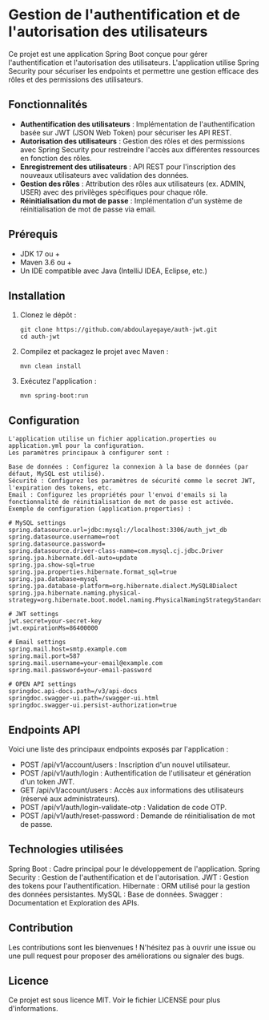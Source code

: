 # Gestion de l'authentification et de l'autorisation des utilisateurs

Ce projet est une application Spring Boot conçue pour gérer l'authentification et l'autorisation des utilisateurs. 
L'application utilise Spring Security pour sécuriser les endpoints et permettre une gestion efficace des rôles et des permissions des utilisateurs.

## Fonctionnalités

- **Authentification des utilisateurs** : Implémentation de l'authentification basée sur JWT (JSON Web Token) pour sécuriser les API REST.
- **Autorisation des utilisateurs** : Gestion des rôles et des permissions avec Spring Security pour restreindre l'accès aux différentes ressources en fonction des rôles.
- **Enregistrement des utilisateurs** : API REST pour l'inscription des nouveaux utilisateurs avec validation des données.
- **Gestion des rôles** : Attribution des rôles aux utilisateurs (ex. ADMIN, USER) avec des privilèges spécifiques pour chaque rôle.
- **Réinitialisation du mot de passe** : Implémentation d'un système de réinitialisation de mot de passe via email.

## Prérequis

- JDK 17 ou +
- Maven 3.6 ou +
- Un IDE compatible avec Java (IntelliJ IDEA, Eclipse, etc.)

## Installation

1. Clonez le dépôt :
   
       git clone https://github.com/abdoulayegaye/auth-jwt.git
       cd auth-jwt
   
2. Compilez et packagez le projet avec Maven :

       mvn clean install
   
3. Exécutez l'application :

       mvn spring-boot:run

   
## Configuration

    L'application utilise un fichier application.properties ou application.yml pour la configuration. 
    Les paramètres principaux à configurer sont :
    
    Base de données : Configurez la connexion à la base de données (par défaut, MySQL est utilisé).
    Sécurité : Configurez les paramètres de sécurité comme le secret JWT, l'expiration des tokens, etc.
    Email : Configurez les propriétés pour l'envoi d'emails si la fonctionnalité de réinitialisation de mot de passe est activée.
    Exemple de configuration (application.properties) :

    # MySQL settings
    spring.datasource.url=jdbc:mysql://localhost:3306/auth_jwt_db
    spring.datasource.username=root
    spring.datasource.password=
    spring.datasource.driver-class-name=com.mysql.cj.jdbc.Driver
    spring.jpa.hibernate.ddl-auto=update
    spring.jpa.show-sql=true
    spring.jpa.properties.hibernate.format_sql=true
    spring.jpa.database=mysql
    spring.jpa.database-platform=org.hibernate.dialect.MySQL8Dialect
    spring.jpa.hibernate.naming.physical-strategy=org.hibernate.boot.model.naming.PhysicalNamingStrategyStandardImpl

    # JWT settings
    jwt.secret=your-secret-key
    jwt.expirationMs=86400000

    # Email settings
    spring.mail.host=smtp.example.com
    spring.mail.port=587
    spring.mail.username=your-email@example.com
    spring.mail.password=your-email-password

    # OPEN API settings
    springdoc.api-docs.path=/v3/api-docs
    springdoc.swagger-ui.path=/swagger-ui.html
    springdoc.swagger-ui.persist-authorization=true


## Endpoints API

Voici une liste des principaux endpoints exposés par l'application :

- POST /api/v1/account/users : Inscription d'un nouvel utilisateur.
- POST /api/v1/auth/login : Authentification de l'utilisateur et génération d'un token JWT.
- GET /api/v1/account/users : Accès aux informations des utilisateurs (réservé aux administrateurs).
- POST /api/v1/auth/login-validate-otp : Validation de code OTP.
- POST /api/v1/auth/reset-password : Demande de réinitialisation de mot de passe.

## Technologies utilisées

Spring Boot : Cadre principal pour le développement de l'application.
Spring Security : Gestion de l'authentification et de l'autorisation.
JWT : Gestion des tokens pour l'authentification.
Hibernate : ORM utilisé pour la gestion des données persistantes.
MySQL : Base de données.
Swagger : Documentation et Exploration des APIs.
  
## Contribution

Les contributions sont les bienvenues ! N'hésitez pas à ouvrir une issue ou une pull request pour proposer des améliorations ou signaler des bugs.

## Licence

Ce projet est sous licence MIT. Voir le fichier LICENSE pour plus d'informations.
